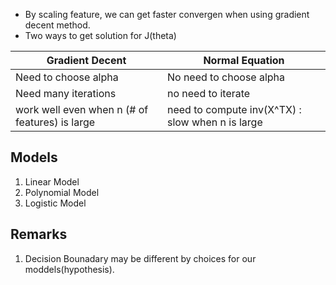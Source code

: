 * By scaling feature, we can get faster convergen when using gradient decent method.
* Two ways to get solution for J(theta)

|Gradient Decent | Normal Equation |
|-----|-----|
| Need to choose alpha | No need to choose alpha | 
|Need many iterations | no need to iterate |
|work well even when n (# of features) is large | need to compute inv(X^TX) : slow when n is large|

## Models ##
1. Linear Model
1. Polynomial Model
1. Logistic Model

## Remarks ##
1. Decision Bounadary may be different by choices for our moddels(hypothesis).